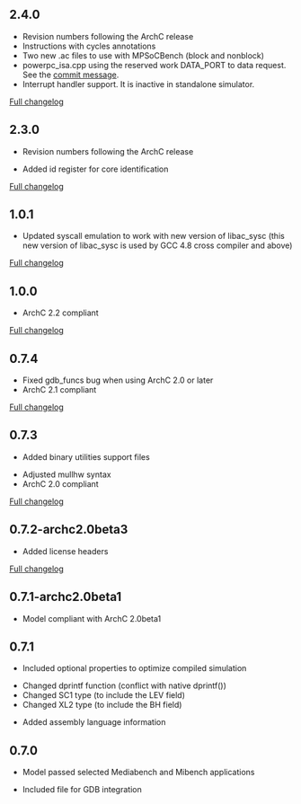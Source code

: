 ## 2.4.0

* Revision numbers following the ArchC release
* Instructions with cycles annotations
* Two new .ac files to use with MPSoCBench (block and nonblock)
* powerpc_isa.cpp using the reserved work DATA_PORT to data request. See the [commit message](https://github.com/ArchC/powerpc/commit/18be8f932ee67c61795a331aa4682c866c864358).
* Interrupt handler support. It is inactive in standalone simulator.

[Full changelog](https://github.com/ArchC/powerpc/compare/v2.3.0...v2.4.0)

## 2.3.0
* Revision numbers following the ArchC release
+ Added id register for core identification

[Full changelog](https://github.com/ArchC/powerpc/compare/v1.0.2...v2.3.0)

## 1.0.1
* Updated syscall emulation to work with new version of libac_sysc
  (this new version of libac_sysc is used by GCC 4.8 cross compiler and above)

[Full changelog](https://github.com/ArchC/powerpc/compare/v1.0.0...v1.0.1)

## 1.0.0
* ArchC 2.2 compliant

[Full changelog](https://github.com/ArchC/powerpc/compare/v0.7.4...v1.0.0)

## 0.7.4
* Fixed gdb_funcs bug when using ArchC 2.0 or later
* ArchC 2.1 compliant

[Full changelog](https://github.com/ArchC/powerpc/compare/v0.7.3...v0.7.4)

## 0.7.3
+ Added binary utilities support files
* Adjusted mullhw syntax
* ArchC 2.0 compliant

[Full changelog](https://github.com/ArchC/powerpc/compare/v0.7.2...v0.7.3)

## 0.7.2-archc2.0beta3

+ Added license headers

[Full changelog](https://github.com/ArchC/powerpc/compare/v0.7.1-1...v0.7.2)

## 0.7.1-archc2.0beta1

* Model compliant with ArchC 2.0beta1

## 0.7.1

+ Included optional properties to optimize compiled simulation
* Changed dprintf function (conflict with native dprintf())
* Changed SC1 type (to include the LEV field)
* Changed XL2 type (to include the BH field)
+ Added assembly language information

## 0.7.0

* Model passed selected Mediabench and Mibench applications
+ Included file for GDB integration
